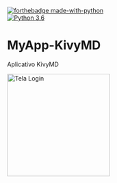 [![forthebadge made-with-python](http://ForTheBadge.com/images/badges/made-with-python.svg)](https://www.python.org/)                 
[![Python 3.6](https://img.shields.io/badge/python-3.6-blue.svg)](https://www.python.org/downloads/release/python-360/)   

# MyApp-KivyMD
Aplicativo KivyMD

<img width="240" alt="Tela Login" src="https://user-images.githubusercontent.com/94941961/204163293-d5a84bfe-5edb-4f8c-8cf9-cab309b96ee2.png">
